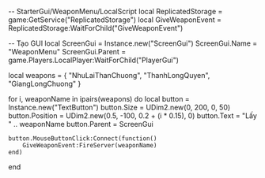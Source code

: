 -- StarterGui/WeaponMenu/LocalScript
local ReplicatedStorage = game:GetService("ReplicatedStorage")
local GiveWeaponEvent = ReplicatedStorage:WaitForChild("GiveWeaponEvent")

-- Tạo GUI
local ScreenGui = Instance.new("ScreenGui")
ScreenGui.Name = "WeaponMenu"
ScreenGui.Parent = game.Players.LocalPlayer:WaitForChild("PlayerGui")

local weapons = {
    "NhuLaiThanChuong",
    "ThanhLongQuyen",
    "GiangLongChuong"
}

for i, weaponName in ipairs(weapons) do
    local button = Instance.new("TextButton")
    button.Size = UDim2.new(0, 200, 0, 50)
    button.Position = UDim2.new(0.5, -100, 0.2 + (i * 0.15), 0)
    button.Text = "Lấy " .. weaponName
    button.Parent = ScreenGui

    button.MouseButtonClick:Connect(function()
        GiveWeaponEvent:FireServer(weaponName)
    end)
end
